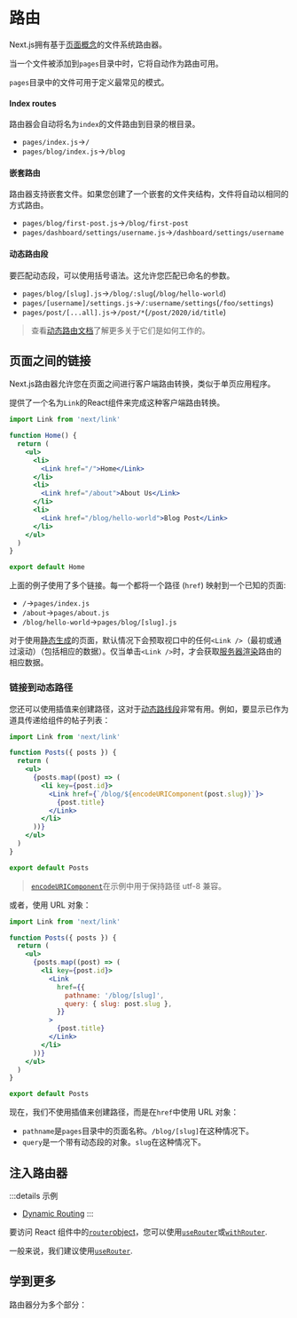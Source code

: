 # 路由

Next.js拥有基于[页面概念](/docs/guide/basic-features/pages)的文件系统路由器。

当一个文件被添加到`pages`目录中时，它将自动作为路由可用。

`pages`目录中的文件可用于定义最常见的模式。

#### Index routes

路由器会自动将名为`index`的文件路由到目录的根目录。

- `pages/index.js`→`/`
- `pages/blog/index.js`→`/blog`

#### 嵌套路由

路由器支持嵌套文件。如果您创建了一个嵌套的文件夹结构，文件将自动以相同的方式路由。

- `pages/blog/first-post.js`→`/blog/first-post`
- `pages/dashboard/settings/username.js`→`/dashboard/settings/username`

#### 动态路由段

要匹配动态段，可以使用括号语法。这允许您匹配已命名的参数。

- `pages/blog/[slug].js`→`/blog/:slug`(`/blog/hello-world`)
- `pages/[username]/settings.js`→`/:username/settings`(`/foo/settings`)
- `pages/post/[...all].js`→`/post/*`(`/post/2020/id/title`)

> 查看[动态路由文档](/docs/guide/routing/dynamic-routes)了解更多关于它们是如何工作的。

## 页面之间的链接

Next.js路由器允许您在页面之间进行客户端路由转换，类似于单页应用程序。

提供了一个名为`Link`的React组件来完成这种客户端路由转换。

```jsx
import Link from 'next/link'

function Home() {
  return (
    <ul>
      <li>
        <Link href="/">Home</Link>
      </li>
      <li>
        <Link href="/about">About Us</Link>
      </li>
      <li>
        <Link href="/blog/hello-world">Blog Post</Link>
      </li>
    </ul>
  )
}

export default Home
```

上面的例子使用了多个链接。每一个都将一个路径 (`href`) 映射到一个已知的页面:

- `/`→`pages/index.js`
- `/about`→`pages/about.js`
- `/blog/hello-world`→`pages/blog/[slug].js`

对于使用[静态生成](/docs/guide/basic-features/data-fetching/get-static-props)的页面，默认情况下会预取视口中的任何`<Link />`（最初或通过滚动）（包括相应的数据）。仅当单击`<Link />`时，才会获取[服务器渲染](/docs/guide/basic-features/data-fetching/get-server-side-props)路由的相应数据。

### 链接到动态路径

您还可以使用插值来创建路径，这对于[动态路线段](#dynamic-route-segments)非常有用。例如，要显示已作为道具传递给组件的帖子列表：

```jsx
import Link from 'next/link'

function Posts({ posts }) {
  return (
    <ul>
      {posts.map((post) => (
        <li key={post.id}>
          <Link href={`/blog/${encodeURIComponent(post.slug)}`}>
            {post.title}
          </Link>
        </li>
      ))}
    </ul>
  )
}

export default Posts
```

> [`encodeURIComponent`](https://developer.mozilla.org/en-US/docs/Web/JavaScript/Reference/Global_Objects/encodeURIComponent)在示例中用于保持路径 utf-8 兼容。

或者，使用 URL 对象：

```jsx
import Link from 'next/link'

function Posts({ posts }) {
  return (
    <ul>
      {posts.map((post) => (
        <li key={post.id}>
          <Link
            href={{
              pathname: '/blog/[slug]',
              query: { slug: post.slug },
            }}
          >
            {post.title}
          </Link>
        </li>
      ))}
    </ul>
  )
}

export default Posts
```

现在，我们不使用插值来创建路径，而是在`href`中使用 URL 对象：

- `pathname`是`pages`目录中的页面名称。`/blog/[slug]`在这种情况下。
- `query`是一个带有动态段的对象。`slug`在这种情况下。

## 注入路由器

:::details 示例
- [Dynamic Routing](https://github.com/vercel/next.js/tree/canary/examples/dynamic-routing)
:::

要访问 React 组件中的[`router`object](/docs/guide/api-reference/next/router#router-object)，您可以使用[`useRouter`](/docs/guide/api-reference/next/router#userouter)或[`withRouter`](/docs/guide/api-reference/next/router#withrouter).

一般来说，我们建议使用[`useRouter`](/docs/guide/api-reference/next/router#userouter).

## 学到更多

路由器分为多个部分：




